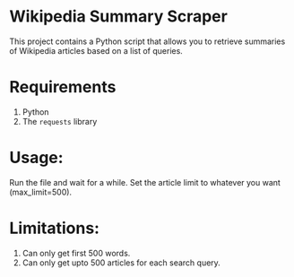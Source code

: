 # Wikipedia Summary Scraper
This project contains a Python script that allows you to retrieve summaries of Wikipedia articles based on a list of queries.

# Requirements
1. Python
2. The `requests` library

# Usage:
Run the file and wait for a while. Set the article limit to whatever you want (max_limit=500).

# Limitations:
1. Can only get first 500 words.
2. Can only get upto 500 articles for each search query.

